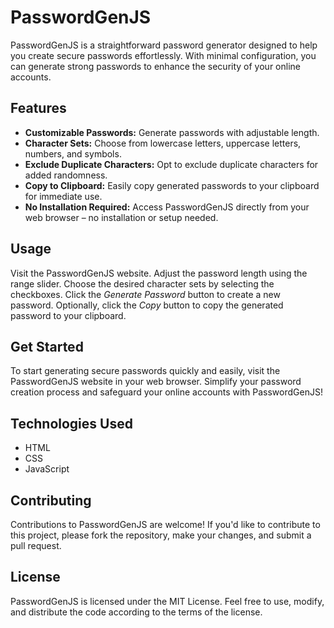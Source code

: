 
# PasswordGenJS

PasswordGenJS is a straightforward password generator designed to help you create secure passwords effortlessly. With minimal configuration, you can generate strong passwords to enhance the security of your online accounts.

## Features
- **Customizable Passwords:** Generate passwords with adjustable length.
- **Character Sets:** Choose from lowercase letters, uppercase letters, numbers, and symbols.
- **Exclude Duplicate Characters:** Opt to exclude duplicate characters for added randomness.
- **Copy to Clipboard:** Easily copy generated passwords to your clipboard for immediate use.
- **No Installation Required:** Access PasswordGenJS directly from your web browser – no installation or setup needed.

## Usage
Visit the PasswordGenJS website.
Adjust the password length using the range slider.
Choose the desired character sets by selecting the checkboxes.
Click the *Generate Password* button to create a new password.
Optionally, click the *Copy* button to copy the generated password to your clipboard.

## Get Started
To start generating secure passwords quickly and easily, visit the PasswordGenJS website in your web browser. Simplify your password creation process and safeguard your online accounts with PasswordGenJS!

## Technologies Used
- HTML
- CSS
- JavaScript

## Contributing
Contributions to PasswordGenJS are welcome! If you'd like to contribute to this project, please fork the repository, make your changes, and submit a pull request.

## License
PasswordGenJS is licensed under the MIT License. Feel free to use, modify, and distribute the code according to the terms of the license.

